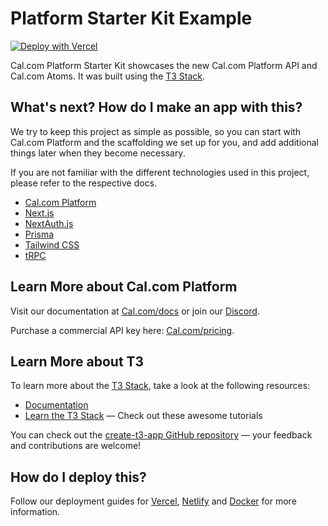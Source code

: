 # Platform Starter Kit Example

[![Deploy with Vercel](https://vercel.com/button)](https://vercel.com/new/clone?repository-url=https%3A%2F%2Fgithub.com%2Fcalcom%2Fexamples%2Fblob%2Fmain%2Fstarter&env=TURSO_DATABASE_URL,TURSO_AUTH_TOKEN,NEXTAUTH_SECRET,AUTH_TRUST_HOST,NEXT_PUBLIC_CAL_OAUTH_CLIENT_ID,NEXT_PUBLIC_CAL_API_URL,NEXT_PUBLIC_REFRESH_URL,CAL_SECRET&envDescription=API%20Keys%20for%20the%20database%20(turso)%2C%20authentication%20(nextauth)%20and%20Cal.%20*Note*%3A%20You%20can%20copy%20%26%20paste%20the%20cal-specific%20env%20vars%20from%20our%20demo%20under%20the%20provided%20link&envLink=https%3A%2F%2Fgithub.com%2Fcalcom%2Fexamples%2Fblob%2Fmain%2Fstarter%2F.env.example%23L24-L35&project-name=cal-platform-starter&repository-name=cal-platform-starter&demo-title=Cal%20Platform%20Starter&demo-description=A%20marketplace%20to%20book%20experts.%20Scheduling%20is%20handled%20by%20%40calcom%2Fatoms.&demo-url=https%3A%2F%2Fstarter-4m7evv7ji-cal-staging.vercel.app%2F&demo-image=https%3A%2F%2Fcal.com%2Ffavicon.ico)

Cal.com Platform Starter Kit showcases the new Cal.com Platform API and Cal.com Atoms. It was built using the [T3 Stack](https://create.t3.gg/).

## What's next? How do I make an app with this?

We try to keep this project as simple as possible, so you can start with Cal.com Platform and the scaffolding we set up for you, and add additional things later when they become necessary.

If you are not familiar with the different technologies used in this project, please refer to the respective docs.

- [Cal.com Platform](https://cal.com/platform)
- [Next.js](https://nextjs.org)
- [NextAuth.js](https://next-auth.js.org)
- [Prisma](https://prisma.io)
- [Tailwind CSS](https://tailwindcss.com)
- [tRPC](https://trpc.io)

## Learn More about Cal.com Platform

Visit our documentation at [Cal.com/docs](https://cal.com/docs/platform) or join our [Discord](https://go.cal.com/discord).

Purchase a commercial API key here: [Cal.com/pricing](https://cal.com/pricing).

## Learn More about T3

To learn more about the [T3 Stack](https://create.t3.gg/), take a look at the following resources:

- [Documentation](https://create.t3.gg/)
- [Learn the T3 Stack](https://create.t3.gg/en/faq#what-learning-resources-are-currently-available) — Check out these awesome tutorials

You can check out the [create-t3-app GitHub repository](https://github.com/t3-oss/create-t3-app) — your feedback and contributions are welcome!

## How do I deploy this?

Follow our deployment guides for [Vercel](https://create.t3.gg/en/deployment/vercel), [Netlify](https://create.t3.gg/en/deployment/netlify) and [Docker](https://create.t3.gg/en/deployment/docker) for more information.
